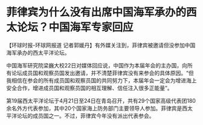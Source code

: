# 菲律宾为什么没有出席中国海军承办的西太论坛？中国海军专家回应

【环球时报-环球网报道 记者郭媛丹】有外媒关注到，菲律宾被邀请但没参加中国海军承办的西太平洋论坛。

中国海军研究院梁巍大校22日对媒体回应说，中国作为本届年会的主办国，向所有论坛成员国和观察员国发出邀请，并不清楚菲律宾没有来参会的具体原因。“但我相信在参会的所有成员国和观察员国的共同努力下，本届年会一定会为增进海上安全合作，增进成员国和观察员国的相互理解、信任注入很多正能量”。

第19届西太平洋论坛于4月21日至24日在青岛召开，共有29个国家高级代表团180余名外方代表参加，其中20个国家海上防务部门主要领导人参加。菲律宾是西太平洋论坛的成员国之一。不过，菲律宾今年没有派出代表参会。

